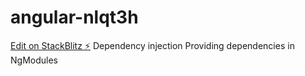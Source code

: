 # angular-nlqt3h

[Edit on StackBlitz ⚡️](https://stackblitz.com/edit/angular-nlqt3h)
Dependency injection
Providing dependencies in NgModules
